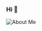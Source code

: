### Hi   👋
![About Me](https://raw.githubusercontent.com/martins-rafael/martins-rafael/master/bio.gif)
